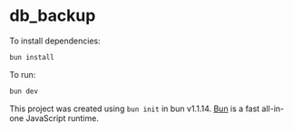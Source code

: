 # db_backup

To install dependencies:

```bash
bun install
```

To run:

```bash
bun dev
```

This project was created using `bun init` in bun v1.1.14. [Bun](https://bun.sh) is a fast all-in-one JavaScript runtime.
